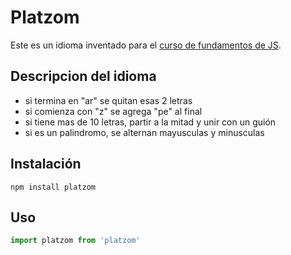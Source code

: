 # Platzom

Este es un idioma inventado para el [curso de fundamentos de JS](https://platzi.com/js).

## Descripcion del idioma

- si termina en "ar" se quitan esas 2 letras
- si comienza con "z" se agrega "pe" al final
- si tiene mas de 10 letras, partir a la mitad y unir con un guión
- si es un palindromo, se alternan mayusculas y minusculas

## Instalación

```
npm install platzom
```

## Uso
```js
import platzom from 'platzom'
```
